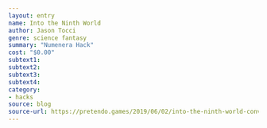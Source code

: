 ```yaml
---
layout: entry 
name: Into the Ninth World
author: Jason Tocci
genre: science fantasy
summary: "Numenera Hack"
cost: "$0.00"
subtext1: 
subtext2: 
subtext3: 
subtext4: 
category:
- hacks
source: blog
source-url: https://pretendo.games/2019/06/02/into-the-ninth-world-converting-numenera-to-into-the-odd/
---
```

